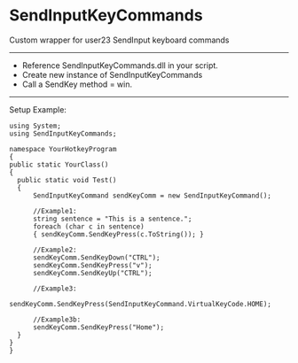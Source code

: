 # SendInputKeyCommands
Custom wrapper for user23 SendInput keyboard commands
________________________________________________________________

- Reference SendInputKeyCommands.dll in your script.
- Create new instance of SendInputKeyCommands
- Call a SendKey method = win.
________________________________________________________________

Setup Example:

	using System;
	using SendInputKeyCommands;

	namespace YourHotkeyProgram
	{
    public static YourClass()
    {
      public static void Test()
      {
          SendInputKeyCommand sendKeyComm = new SendInputKeyCommand();
          
          //Example1:
          string sentence = "This is a sentence.";
          foreach (char c in sentence)
          { sendKeyComm.SendKeyPress(c.ToString()); }
          
          //Example2:
          sendKeyComm.SendKeyDown("CTRL");
          sendKeyComm.SendKeyPress("v");
          sendKeyComm.SendKeyUp("CTRL");
          
          //Example3:
          sendKeyComm.SendKeyPress(SendInputKeyCommand.VirtualKeyCode.HOME);
          
          //Example3b:
          sendKeyComm.SendKeyPress("Home");
      }
    }
	}
	


